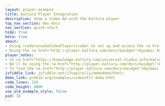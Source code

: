 ```yaml
---
layout: player_example
title: Kaltura Player Integration
description: Show a Video Ad with the Kaltura player
top_nav_section: dev_docs
nav_section: quick-start
hide: true
beta: true
about:
- Using <code>invokeVideoPlayer</code> to set up and access the <a href="http://player.kaltura.com/docs/">Kaltura player</a> instance.
- Using the <a href="http://player.kaltura.com/docs/kwidget">Dynamic Embed</a> integration method with the <a href="http://player.kaltura.com/docs/">Kaltura player</a>.
player_notes:
- In <a href="https://knowledge.kaltura.com/universal-studio-information-guide">Kaltura Studio</a>, enable the advertising plugin you want to use. For this demo we'll be using the VAST 3.0 plugin.
- We'll be using the <a href="http://player.kaltura.com/docs/kwidget">Dynamic Embed</a> method to add the player to the page. We need to customize the player on the page, so the auto embed method will not work.
- To find the <a href="http://player.kaltura.com/docs/kwidget">Dynamic Embed</a> code for your player, go to the <b>content</b> tab in <a href="https://knowledge.kaltura.com/universal-studio-information-guide">Kaltura Studio</a> and select the <b>Preview and Embed</b> action. Click <b>Show Advanced Options</b> to see more embedding options, and select <b>Dynamic Embed</b> from the dropdown menu.
jsfiddle_link: jsfiddle.net/17vap1ro/11/embedded/html/
demo_link: prebid.org/examples/video/klt-demo.html
code_lines: 139
code_height: 4000
use_old_example_style: false
pid: 34
---
```

